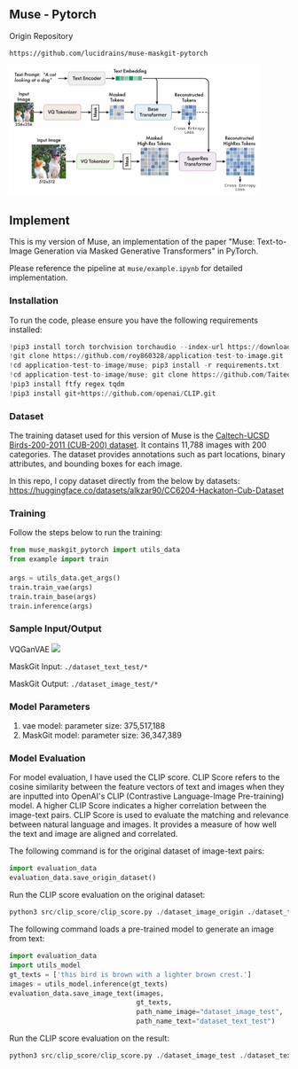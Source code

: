 ## Muse - Pytorch
Origin Repository
```bash
https://github.com/lucidrains/muse-maskgit-pytorch
```
<img src="./muse.png" width="450px"></img>

## Implement
This is my version of Muse, an implementation of the paper "Muse: Text-to-Image Generation via Masked Generative Transformers" in PyTorch.

Please reference the pipeline at `muse/example.ipynb` for detailed implementation.


### Installation
To run the code, please ensure you have the following requirements installed:
```python
!pip3 install torch torchvision torchaudio --index-url https://download.pytorch.org/whl/cpu
!git clone https://github.com/roy860328/application-test-to-image.git
!cd application-test-to-image/muse; pip3 install -r requirements.txt
!cd application-test-to-image/muse; git clone https://github.com/Taited/clip-score.git
!pip3 install ftfy regex tqdm
!pip3 install git+https://github.com/openai/CLIP.git
```
### Dataset

The training dataset used for this version of Muse is the [Caltech-UCSD Birds-200-2011 (CUB-200) dataset](https://www.vision.caltech.edu/datasets/cub_200_2011/). It contains 11,788 images with 200 categories. The dataset provides annotations such as part locations, binary attributes, and bounding boxes for each image.

In this repo, I copy dataset directly from the below by datasets: 
https://huggingface.co/datasets/alkzar90/CC6204-Hackaton-Cub-Dataset



### Training

Follow the steps below to run the training:

```python
from muse_maskgit_pytorch import utils_data
from example import train

args = utils_data.get_args()
train.train_vae(args)
train.train_base(args)
train.inference(args)
```

### Sample Input/Output
VQGanVAE
<img src="./result/result_VQGanVAE.png" width="450px"></img>

MaskGit Input:
`./dataset_text_test/*`


MaskGit Output:
`./dataset_image_test/*`

### Model Parameters
1. vae model: parameter size: 375,517,188
2. MaskGit model: parameter size: 36,347,389

### Model Evaluation

For model evaluation, I have used the CLIP score. CLIP Score refers to the cosine similarity between the feature vectors of text and images when they are inputted into OpenAI's CLIP (Contrastive Language-Image Pre-training) model. A higher CLIP Score indicates a higher correlation between the image-text pairs. CLIP Score is used to evaluate the matching and relevance between natural language and images. It provides a measure of how well the text and image are aligned and correlated.


The following command is for the original dataset of image-text pairs:

```python
import evaluation_data
evaluation_data.save_origin_dataset()
```

Run the CLIP score evaluation on the original dataset:

```python
python3 src/clip_score/clip_score.py ./dataset_image_origin ./dataset_text_origin
```

The following command loads a pre-trained model to generate an image from text:

```python
import evaluation_data
import utils_model
gt_texts = ['this bird is brown with a lighter brown crest.']
images = utils_model.inference(gt_texts)
evaluation_data.save_image_text(images,
                                gt_texts,
                                path_name_image="dataset_image_test",
                                path_name_text="dataset_text_test")
```

Run the CLIP score evaluation on the result:

```python
python3 src/clip_score/clip_score.py ./dataset_image_test ./dataset_text_test
```

